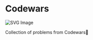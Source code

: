 # Codewars
![SVG Image](https://www.codewars.com/users/deaniway/badges/large)

 Collection of problems from Codewars🧐
